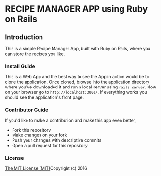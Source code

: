 # RECIPE MANAGER APP using Ruby on Rails

## Introduction
This is a simple Recipe Manager App, built with Ruby on Rails, where you can store the recipes you like.

### Install Guide
This is a Web App and the best way to see the App in action would be to clone the application. Once cloned, browse into the application directory where you've downloaded it
and run a local server using `rails server`. Now on your browser go to `http://localhost:3000/`. If everything works you should see the application's front page.

### Contributor Guide
If you'd like to make a contribution and make this app even better,
 * Fork this repository
 * Make changes on your fork
 * Push your changes with descriptive commits
 * Open a pull request for this repository

### License
[The MIT License (MIT)](https://opensource.org/licenses/MIT)Copyright (c) 2016
